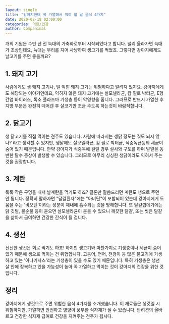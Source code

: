 ```yaml
---
layout: single
title: "강아지한테 꼭 가열해서 줘야 할 날 음식 4가지"
date: 2020-02-18 02:00:00
categories: 의료/건강
author: Companimal
---
```


개의 기원은 수만 년 전 늑대의 가축화로부터 시작되었다고 합니다. 널리 올라가면 늑대가 조상인데요, 늑대는 무리를 지어 사냥하여 생고기를 먹었죠. 그렇다면 강아지에게도 날고기를 주면 좋을까요?

## 1. 돼지 고기

사람에게도 생 돼지 고기나, 덜 익힌 돼지 고기는 위험하다고 알려져 있지요. 강아지에게도 해당되는 이야기인데요, 익히지 않은 돼지 고기에는 살모넬라균, 캄 필로 박터균, E형 간염 바이러스, 톡소 플라즈마 기생충 등이 악영향을 줍니다. 그러므로 반드시 가열한 후 지방 부분은 완전히 떼어넨 후 살코기만 조금 주도록 하는것이 바람직합니다.

## 2. 닭고기

생 닭고기를 직접 먹이는 견주도 있습니다. 사람에 따라서는 생닭 정도는 줘도 되지 않나? 라고 생각할 수 있지만, 생닭에도 살모넬라균, 캄 필로 박터균, 식중독균등의 세균이 숨어 있기 때문입니다. 만약 강아지가 식중독에 걸릴 경우 설사와 구토를 하며 발열을 동반한 탈수 증상이 발생할 수 있습니다. 그러므로 아무리 싱싱한 생닭이라도 익혀서 주는 것을 권장합니다.

## 3. 계란

톡톡 작은 구멍을 내서 날계란을 먹기도 하죠? 결론만 말씀드리면 계란도 생으로 주면 안 됩니다. 정확히 말하자면 "달걀흰자"에는 "아비딘"이 포함되어 있는데 강아지에게 도움을 주는 '비오틴'이라는 성분이 체내에 흡수되는 것을 방해합니다. 또 달걀껍데기에는 닭 깃털, 불순물 등이 묻으면 살모넬라균이 묻을 수 있으니 깨끗한 달걀, 또는 씻은 달걀을 삶아서 급여하면 건강한 간식이 될 겁니다.

## 4. 생선

신선한 생선은 회로 먹기도 하죠! 하지만 생고기와 마찬가지로 기생충이나 세균이 숨어있기 때문에 생으로 먹이는 건 위협합니다. 고등어, 연어, 전갱이 등 많은 물고기에 기생하고 있는 '아나키사스'라는 기생충이 있을 수도 있기 때문입니다. 특히 기생충은 생선 살 안에 잠복하고 있을 가능성이 높아 꼭 가열하고 먹이는 것이 강아지의 건강을 위한 것입니다.

## 정리

강아지에게 생것으로 주면 위험한 음식 4가지를 소개했습니다. 이 재료들은 생것일 시 위험하지만, 가열하면 안전하고 영양이 풍부한 식자재가 될 수 있습니다. 반려견의 올바르고 건강한 식자재 급여로 건강을 지켜주는 견주가 됩시다.
